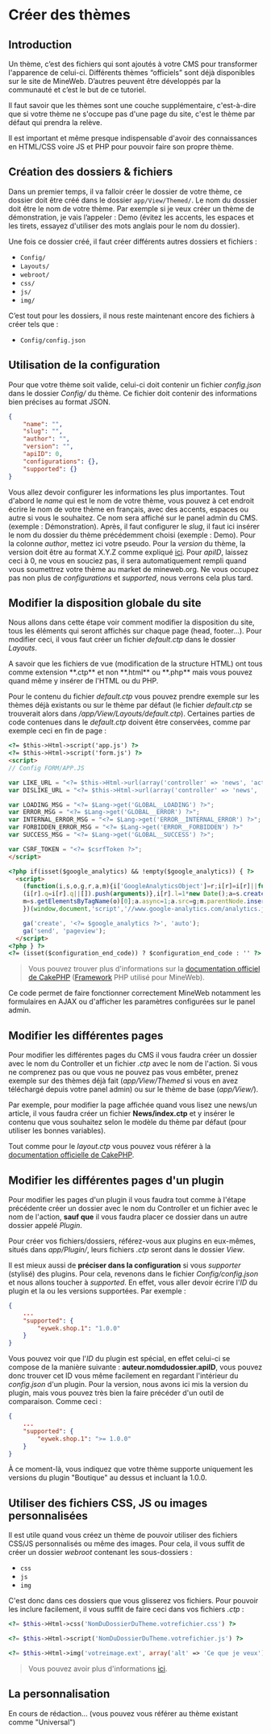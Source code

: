 # Créer des thèmes

## Introduction

Un thème, c’est des fichiers qui sont ajoutés à votre CMS pour transformer l'apparence de celui-ci. Différents thèmes “officiels” sont déjà disponibles sur le site de MineWeb. D’autres peuvent être développés par la communauté et c’est le but de ce tutoriel.

Il faut savoir que les thèmes sont une couche supplémentaire, c'est-à-dire que si votre thème ne s'occupe pas d'une page du site, c'est le thème par défaut qui prendra la relève.

<aside class="alert alert-info">Il est important et même presque indispensable d'avoir des connaissances en HTML/CSS voire JS et PHP pour pouvoir faire son propre thème.</aside>


## Création des dossiers & fichiers

Dans un premier temps, il va falloir créer le dossier de votre thème, ce dossier doit être créé dans le dossier `app/View/Themed/`. Le nom du dossier doit être le nom de votre thème. Par exemple si je veux créer un thème de démonstration, je vais l’appeler : Demo (évitez les accents, les espaces et les tirets, essayez d'utiliser des mots anglais pour le nom du dossier).

Une fois ce dossier créé, il faut créer différents autres dossiers et fichiers :

- `Config/`
- `Layouts/`
- `webroot/`
 - `css/`
 - `js/`
 - `img/`

C’est tout pour les dossiers, il nous reste maintenant encore des fichiers à créer tels que :

- `Config/config.json`

## Utilisation de la configuration

Pour que votre thème soit valide, celui-ci doit contenir un fichier _config.json_ dans le dossier _Config/_ du thème. Ce fichier doit contenir des informations bien précises au format JSON.

```json
{
    "name": "",
    "slug": "",
    "author": "",
    "version": "",
    "apiID": 0,
    "configurations": {},
    "supported": {}
}
```

Vous allez devoir configurer les informations les plus importantes.
Tout d'abord le _name_ qui est le nom de votre thème, vous pouvez à cet endroit écrire le nom de votre thème en français, avec des accents, espaces ou autre si vous le souhaitez. Ce nom sera affiché sur le panel admin du CMS. (exemple : Démonstration).
Après, il faut configurer le _slug_, il faut ici insérer le nom du dossier du thème précédemment choisi (exemple : Demo).
Pour la colonne _author_, mettez ici votre pseudo.
Pour la _version_ du thème, la version doit être au format X.Y.Z comme expliqué [ici](http://semver.org).
Pour _apiID_, laissez ceci à 0, ne vous en souciez pas, il sera automatiquement rempli quand vous soumettrez votre thème au market de mineweb.org.
Ne vous occupez pas non plus de _configurations_ et _supported_, nous verrons cela plus tard.

## Modifier la disposition globale du site

Nous allons dans cette étape voir comment modifier la disposition du site, tous les éléments qui seront affichés sur chaque page (head, footer...).
Pour modifier ceci, il vous faut créer un fichier _default.ctp_ dans le dossier _Layouts_.

<aside class="alert alert-info">A savoir que les fichiers de vue (modification de la structure HTML) ont tous comme extension **.ctp** et non **.html** ou **.php** mais vous pouvez quand même y insérer de l'HTML ou du PHP.</aside>

Pour le contenu du fichier _default.ctp_ vous pouvez prendre exemple sur les thèmes déjà existants ou sur le thème par défaut (le fichier _default.ctp_ se trouverait alors dans _/app/View/Layouts/default.ctp_).
Certaines parties de code contenues dans le _default.ctp_ doivent être conservées, comme par exemple ceci en fin de page :

```html
<?= $this->Html->script('app.js') ?>
<?= $this->Html->script('form.js') ?>
<script>
// Config FORM/APP.JS

var LIKE_URL = "<?= $this->Html->url(array('controller' => 'news', 'action' => 'like')) ?>";
var DISLIKE_URL = "<?= $this->Html->url(array('controller' => 'news', 'action' => 'dislike')) ?>";

var LOADING_MSG = "<?= $Lang->get('GLOBAL__LOADING') ?>";
var ERROR_MSG = "<?= $Lang->get('GLOBAL__ERROR') ?>";
var INTERNAL_ERROR_MSG = "<?= $Lang->get('ERROR__INTERNAL_ERROR') ?>";
var FORBIDDEN_ERROR_MSG = "<?= $Lang->get('ERROR__FORBIDDEN') ?>"
var SUCCESS_MSG = "<?= $Lang->get('GLOBAL__SUCCESS') ?>";

var CSRF_TOKEN = "<?= $csrfToken ?>";
</script>

<?php if(isset($google_analytics) && !empty($google_analytics)) { ?>
  <script>
    (function(i,s,o,g,r,a,m){i['GoogleAnalyticsObject']=r;i[r]=i[r]||function(){
    (i[r].q=i[r].q||[]).push(arguments)},i[r].l=1*new Date();a=s.createElement(o),
    m=s.getElementsByTagName(o)[0];a.async=1;a.src=g;m.parentNode.insertBefore(a,m)
    })(window,document,'script','//www.google-analytics.com/analytics.js','ga');

    ga('create', '<?= $google_analytics ?>', 'auto');
    ga('send', 'pageview');
  </script>
<?php } ?>
<?= (isset($configuration_end_code)) ? $configuration_end_code : '' ?>
```
>Vous pouvez trouver plus d'informations sur la [documentation officiel de CakePHP](http://book.cakephp.org/2.0/fr/views.html) ([Framework](https://fr.wikipedia.org/wiki/Framework) PHP utilisé pour MineWeb).


Ce code permet de faire fonctionner correctement MineWeb notamment les formulaires en AJAX ou d'afficher les paramètres configurées sur le panel admin.

## Modifier les différentes pages

Pour modifier les différentes pages du CMS il vous faudra créer un dossier avec le nom du Controller et un fichier _.ctp_ avec le nom de l'action. Si vous ne comprenez pas ou que vous ne pouvez pas vous embêter, prenez exemple sur des thèmes déjà fait (_app/View/Themed_ si vous en avez téléchargé depuis votre panel admin) ou sur le thème de base (_app/View/_).

Par exemple, pour modifier la page affichée quand vous lisez une news/un article, il vous faudra créer un fichier **News/index.ctp** et y insérer le contenu que vous souhaitez selon le modèle du thème par défaut (pour utiliser les bonnes variables).

<aside class="alert alert-info">Tout comme pour le <em>layout.ctp</em> vous pouvez vous référer à la <a href="http://book.cakephp.org/2.0/fr/views.html">documentation officielle de CakePHP</a>.</aside>

## Modifier les différentes pages d'un plugin

Pour modifier les pages d'un plugin il vous faudra tout comme à l'étape précédente créer un dossier avec le nom du Controller et un fichier avec le nom de l'action, **sauf que** il vous faudra placer ce dossier dans un autre dossier appelé _Plugin_.

<aside class="alert alert-info">Pour créer vos fichiers/dossiers, référez-vous aux plugins en eux-mêmes, situés dans <em>app/Plugin/</em>, leurs fichiers <em>.ctp</em> seront dans le dossier <em>View</em>.</aside>

Il est mieux aussi de **préciser dans la configuration** si vous _supporter_ (stylisé) des plugins. Pour cela, revenons dans le fichier _Config/config.json_ et nous allons toucher à _supported_. En effet, vous aller devoir écrire l'_ID_ du plugin et la ou les versions supportées. Par exemple :

```json
{
	...
    "supported": {
	    "eywek.shop.1": "1.0.0"
    }
}
```

Vous pouvez voir que l'_ID_ du plugin est spécial, en effet celui-ci se compose de la manière suivante : **auteur.nomdudossier.apiID**, vous pouvez donc trouver cet ID vous même facilement en regardant l'intérieur du _config.json_ d'un plugin.
Pour la version, nous avons ici mis la version du plugin, mais vous pouvez très bien la faire précéder d'un outil de comparaison. Comme ceci :

```json
{
	...
    "supported": {
	    "eywek.shop.1": ">= 1.0.0"
    }
}
```

À ce moment-là, vous indiquez que votre thème supporte uniquement les versions du plugin "Boutique" au dessus et incluant la 1.0.0.

## Utiliser des fichiers CSS, JS ou images personnalisées

Il est utile quand vous créez un thème de pouvoir utiliser des fichiers CSS/JS personnalisés ou même des images.
Pour cela, il vous suffit de créer un dossier _webroot_ contenant les sous-dossiers :

- `css`
- `js`
- `img`

C'est donc dans ces dossiers que vous glisserez vos fichiers.
Pour pouvoir les inclure facilement, il vous suffit de faire ceci dans vos fichiers _.ctp_ :

```php
<?= $this->Html->css('NomDuDossierDuTheme.votrefichier.css') ?>
```

```php
<?= $this->Html->script('NomDuDossierDuTheme.votrefichier.js') ?>
```

```php
<?= $this->Html->img('votreimage.ext', array('alt' => 'Ce que je veux')) ?>
```

>Vous pouvez avoir plus d'informations [ici](http://book.cakephp.org/2.0/fr/core-libraries/helpers/html.html).

## La personnalisation

<aside class="alert alert-warning">En cours de rédaction... (vous pouvez vous référer au thème existant comme "Universal")</aside>
